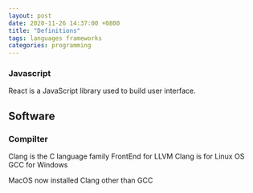```yaml
---
layout: post
date: 2020-11-26 14:37:00 +0800
title: "Definitions"
tags: languages frameworks
categories: programming
---
```


### Javascript

React is a JavaScript library used to build user interface.


## Software

### Compilter
Clang is the C language family FrontEnd for LLVM
Clang is for Linux OS
GCC for Windows

MacOS now installed Clang other than GCC
